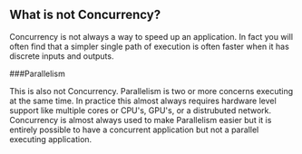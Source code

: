##  What is not Concurrency?

Concurrency is not always a way to speed up an application. In fact you will often find that a simpler single path of
execution is often faster when it has discrete inputs and outputs.

###Parallelism

This is also not Concurrency. Parallelism is two or more concerns executing at the same time. In practice this almost
always requires hardware level support like multiple cores or CPU's, GPU's, or a distrubuted network.
Concurrency is almost always used to make Parallelism easier but it is entirely possible to have a concurrent application
but not a parallel executing application.
